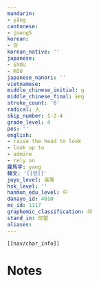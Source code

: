 ```yaml
---
mandarin:
- yǎng
cantonese:
- joeng5
korean:
- 앙
korean_native: ''
japanese:
- GYOU
- KOU
japanese_nanori: ''
vietnamese:
middle_chinese_initial: ŋ
middle_chinese_final: ɨɐŋ
stroke_count: '6'
radical: 人
skip_number: 1-2-4
grade_level: 4
pos: ''
english:
- raise the head to look
- look up to
- admire
- rely on
羅馬字: yang
韓文: '[[양]]'
joyo_level: 高等
hsk_level: ''
hanmun_edu_level: 中
danayo_id: 4010
mc_id: 1117
graphemic_classification: 卬
stand_in: 仰望
aliases:
---
```

```meta-bind-embed
[[nav/char_info]]
```

# Notes

